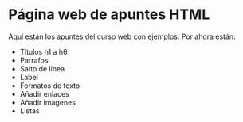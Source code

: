 # Página web de apuntes HTML
Aquí están los apuntes del curso web con ejemplos. 
Por ahora están:
- Títulos h1 a h6
- Parrafos
- Salto de linea
- Label
- Formatos de texto
- Añadir enlaces
- Añadir imagenes
- Listas
